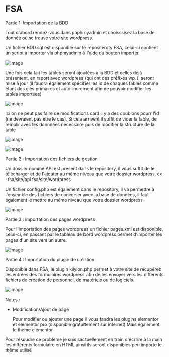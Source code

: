 # FSA

Partie 1: Importation de la BDD



Tout d'abord rendez-vous dans phphmyadmin et choisssisez la base de donnée où se trouve votre site wordpress.

Un fichier BDD.sql est disponible sur le repositeroty FSA, celui-ci contient un script à importer via phpmyadmin à l'aide du bouton importer.

![image](https://user-images.githubusercontent.com/93580066/179734007-9eed91b7-db64-4ff4-8a02-34a48e78de9e.png)

Une fois cela fait les tables seront ajoutées à la BDD et celles déjà présentent, en raport avec wordpress (qui ont des préfixes wp_), seront mise à jour
(il faudra également spécifier les id de chaques tables comme étant des clés primaires et auto-increment afin de pouvoir modifier les tables importées)

![image](https://user-images.githubusercontent.com/93580066/179734502-7f71fe4a-a533-4a43-b2c9-d75d1fe6a1f5.png)

Ici on ne peut pas faire de modifications card il y a des doublons pourr l'id (ne devraient pas etre le cas). Si cela arrivent il suffit de vider la table, de remplir avec les donnnées necessaire puis de modifier la structure de la table

![image](https://user-images.githubusercontent.com/93580066/179736315-1debc218-7e34-4fdf-b196-c459b7202313.png)

![image](https://user-images.githubusercontent.com/93580066/179736660-826ce20d-35f7-41c4-98a5-149dc311cf5e.png)

Partie 2 : Importation des fichiers de gestion


Un dossier nommé API est présent dans le repository, il vous suffit de le télécharger et de l'ajouter au même niveau que votre dossier wordpress.
ex : fsa/site/api     fsa/site/wordpress

Un fichier config.php est également dans le repository, il va permettre à l'ensemble des fichiers de converser avec la base de données, il faut également le mettre
au même niveau que votre dossier wordpress

![image](https://user-images.githubusercontent.com/93580066/179718414-4263dcb5-a4af-447a-897a-9562829eb4e2.png)




Partie 3 : importation des pages wordpress


Pour l'importation des pages wordpress un fichier pages.xml est disponible, celui-ci, en passant par le tableau de bord wordpress permet d'importer les pages d'un site vers un autre.

![image](https://user-images.githubusercontent.com/93580066/179720794-1736c79b-54e6-4f0a-8308-6cce8f1902ea.png)




Partie 4 : Importation du plugin de création


Disponible dans FSA, le plugin kilyion.php permet à votre site de récupérez les entrées des formulaires wordpress afin de les envoyer vers les différents fichiers de création de personnel, de matériels ou de logiciels.

![image](https://user-images.githubusercontent.com/93580066/179722549-493d2cfc-2627-47eb-ae2d-9797344c33cd.png)




Notes : 

- Modification/Ajout de page

  Pour modifier ou ajouter une page il vous faudra les plugins elementor et elementor pro (disponible gratuitement sur internet)
  Mais également le thème elementor
  
Pour résoudre ce problème je suis sactuellement en train d'écrrire à la main les différents formulaire en HTML ainsi ils seront disponibles peu importe le thème utilisé
